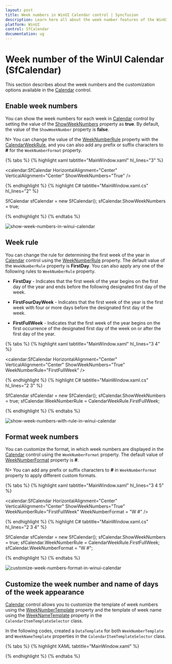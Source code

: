 ```yaml
---
layout: post
title: Week numbers in WinUI Calendar control | Syncfusion
description: Learn here all about the week number features of the WinUI Calendar (SfCalendar) control and much more.
platform: WinUI
control: SfCalendar
documentation: ug
---
```


# Week number of the WinUI Calendar (SfCalendar)

This section describes about the week numbers and the customization options available in the [Calendar](https://help.syncfusion.com/cr/winui/Syncfusion.UI.Xaml.Calendar.SfCalendar.html) control.

## Enable week numbers

You can show the week numbers for each week in [Calendar](https://help.syncfusion.com/cr/winui/Syncfusion.UI.Xaml.Calendar.SfCalendar.html) control by setting the value of the [ShowWeekNumbers](https://help.syncfusion.com/cr/winui/Syncfusion.UI.Xaml.Calendar.SfCalendar.html#Syncfusion_UI_Xaml_Calendar_SfCalendar_ShowWeekNumbers) property as **true**. By default, the value of the `ShowWeekNumber` property is **false**.

N> You can change the value of the [WeekNumberRule](https://help.syncfusion.com/cr/winui/Syncfusion.UI.Xaml.Calendar.SfCalendar.html#Syncfusion_UI_Xaml_Calendar_SfCalendar_WeekNumberRule) property with the [CalendarWeekRule](https://docs.microsoft.com/en-us/dotnet/api/system.globalization.calendarweekrule?view=net-5.0), and you can also add any prefix or suffix characters to **#** for the `WeekNumberFormat` property.

{% tabs %}
{% highlight xaml tabtitle="MainWindow.xaml" hl_lines="3" %}

<calendar:SfCalendar HorizontalAlignment="Center" 
                     VerticalAlignment="Center"
                     ShowWeekNumbers="True"
                     />

{% endhighlight %}
{% highlight C# tabtitle="MainWindow.xaml.cs" hl_lines="2" %}

SfCalendar sfCalendar = new SfCalendar();
sfCalendar.ShowWeekNumbers = true;

{% endhighlight %}
{% endtabs %}

![show-week-numbers-in-winui-calendar](Images/week-numbers/show-week-numbers-in-winui-calendar.png)

## Week rule

You can change the rule for determining the first week of the year in [Calendar](https://help.syncfusion.com/cr/winui/Syncfusion.UI.Xaml.Calendar.SfCalendar.html) control using the [WeekNumberRule](https://help.syncfusion.com/cr/winui/Syncfusion.UI.Xaml.Calendar.SfCalendar.html#Syncfusion_UI_Xaml_Calendar_SfCalendar_WeekNumberRule) property. The default value of the `WeekNumberRule` property is **FirstDay**. You can also apply any one of the following rules to `WeekNumberRule` property.

* **FirstDay** - Indicates that the first week of the year begins on the first day of the year and ends before the following designated first day of the week.

* **FirstFourDayWeek** - Indicates that the first week of the year is the first week with four or more days before the designated first day of the week.

* **FirstFullWeek** - Indicates that the first week of the year begins on the first occurrence of the designated first day of the week on or after the first day of the year.

{% tabs %}
{% highlight xaml tabtitle="MainWindow.xaml" hl_lines="3 4" %}

<calendar:SfCalendar HorizontalAlignment="Center" 
                     VerticalAlignment="Center"
                     ShowWeekNumbers="True" 
                     WeekNumberRule="FirstFullWeek"
                     />

{% endhighlight %}
{% highlight C# tabtitle="MainWindow.xaml.cs" hl_lines="2 3" %}

SfCalendar sfCalendar = new SfCalendar();
sfCalendar.ShowWeekNumbers = true;
sfCalendar.WeekNumberRule = CalendarWeekRule.FirstFullWeek;

{% endhighlight %}
{% endtabs %}

![show-week-numbers-with-rule-in-winui-calendar](Images/week-numbers/show-week-numbers-with-rule-in-winui-calendar.png)

## Format week numbers

You can customize the format, in which week numbers are displayed in the [Calendar](https://help.syncfusion.com/cr/winui/Syncfusion.UI.Xaml.Calendar.SfCalendar.html) control using the `WeekNumberFormat` property. The default value of [WeekNumberFormat](https://help.syncfusion.com/cr/winui/Syncfusion.UI.Xaml.Calendar.SfCalendar.html#Syncfusion_UI_Xaml_Calendar_SfCalendar_WeekNumberFormat) property is **#**.

N> You can add any prefix or suffix characters to **#** in `WeekNumberFormat` property to apply different custom formats.

{% tabs %}
{% highlight xaml tabtitle="MainWindow.xaml" hl_lines="3 4 5" %}

<calendar:SfCalendar HorizontalAlignment="Center" 
                     VerticalAlignment="Center"
                     ShowWeekNumbers="True" 
                     WeekNumberRule="FirstFullWeek"
                     WeekNumberFormat = "W #" />

{% endhighlight %}
{% highlight C# tabtitle="MainWindow.xaml.cs" hl_lines="2 3 4" %}

SfCalendar sfCalendar = new SfCalendar();
sfCalendar.ShowWeekNumbers = true;
sfCalendar.WeekNumberRule = CalendarWeekRule.FirstFullWeek;
sfCalendar.WeekNumberFormat = "W #";

{% endhighlight %}
{% endtabs %}

![customize-week-numbers-format-in-winui-calendar](Images/week-numbers/customize-week-numbers-format-in-winui-calendar.png)

## Customize the week number and name of days of the week appearance

[Calendar](https://help.syncfusion.com/cr/winui/Syncfusion.UI.Xaml.Calendar.SfCalendar.html) control allows you to customize the template of week numbers using the [WeekNumberTemplate](https://help.syncfusion.com/cr/winui/Syncfusion.UI.Xaml.Calendar.CalendarItemTemplateSelector.html#Syncfusion_UI_Xaml_Calendar_CalendarItemTemplateSelector_WeekNumberTemplate) property and the template of week name using the [WeekNameTemplate](https://help.syncfusion.com/cr/winui/Syncfusion.UI.Xaml.Calendar.CalendarItemTemplateSelector.html#Syncfusion_UI_Xaml_Calendar_CalendarItemTemplateSelector_WeekNameTemplate) property in the `CalendarItemTemplateSelector` class. 

In the following codes, created a `DataTemplate` for both `WeekNumberTemplate` and `WeekNameTemplate` properties in the `CalendarItemTemplateSelector` class.

{% tabs %}
{% highlight XAML tabtitle="MainWindow.xaml" %}

<Grid>
    <Grid.Resources>
        <DataTemplate x:Key="WeekNameAndNumberTemplate">
            <Viewbox >
                <Grid>
                    <Ellipse Width="30" 
                                Height="30" 
                                Fill="WhiteSmoke"
                                HorizontalAlignment="Center" VerticalAlignment="Center"
                                Margin="1" />
                    <TextBlock Text="{Binding DisplayText}" 
                                HorizontalAlignment="Center"
                                VerticalAlignment="Center" 
                                Foreground="DeepSkyBlue"/>
                </Grid>
            </Viewbox>
        </DataTemplate>
    </Grid.Resources>
    <calendar:SfCalendar WeekNumberRule="FirstFourDayWeek"
                         ShowWeekNumbers="True">
        <calendar:SfCalendar.Resources>
            <Style TargetType="calendar:CalendarItem">
                <Setter Property="ContentTemplateSelector">
                    <Setter.Value>
                        <calendar:CalendarItemTemplateSelector WeekNameTemplate="{StaticResource WeekNameAndNumberTemplate}" 
                                                                WeekNumberTemplate="{StaticResource WeekNameAndNumberTemplate}" />
                    </Setter.Value>
                </Setter>
            </Style>
        </calendar:SfCalendar.Resources>
    </calendar:SfCalendar>
</Grid>

{% endhighlight %}
{% endtabs %}